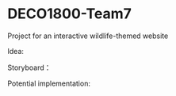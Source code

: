 # DECO1800-Team7
Project for an interactive wildlife-themed website

Idea:


Storyboard：


Potential implementation:

